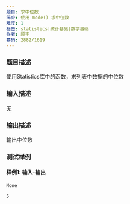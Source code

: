 ```yaml
---
题目: 求中位数
简介: 使用 mode() 求中位数
难度: 1
标签: statistics|统计基础|数学基础
作者: 顾宇
慕码: 2882/1619
---
```


### 题目描述

使用Statistics库中的函数，求列表中数据的中位数

### 输入描述

无

### 输出描述

输出中位数

### 测试样例

#### 样例1: 输入-输出

```
None
```

```
5
```

